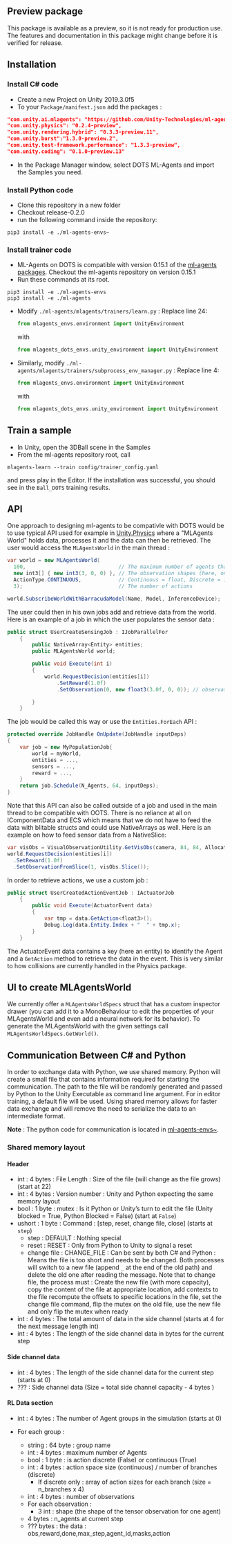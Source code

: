 ## Preview package
This package is available as a preview, so it is not ready for production use. The features and documentation in this package might change before it is verified for release.

## Installation

### Install C# code
 * Create a new Project on Unity 2019.3.0f5
 * To your `Package/manifest.json` add the packages :
 ```json
 "com.unity.ai.mlagents": "https://github.com/Unity-Technologies/ml-agents-dots.git#release-0.2.0",
 "com.unity.physics": "0.2.4-preview",
 "com.unity.rendering.hybrid": "0.3.3-preview.11",
 "com.unity.burst":"1.3.0-preview.2",
 "com.unity.test-framework.performance": "1.3.3-preview",
 "com.unity.coding": "0.1.0-preview.13"
 ```
 * In the Package Manager window, select DOTS ML-Agents and import the Samples you need.

### Install Python code
 * Clone this repository in a new folder
 * Checkout release-0.2.0
 * run the following command inside the repository:
 ```
 pip3 install -e ./ml-agents-envs~
 ```

### Install trainer code
 * ML-Agents on DOTS is compatible with version 0.15.1 of the [ml-agents packages](https://github.com/Unity-Technologies/ml-agents/blob/0.15.1). Checkout the ml-agents repository on version 0.15.1
 * Run these commands at its root.
 ```
 pip3 install -e ./ml-agents-envs
 pip3 install -e ./ml-agents
 ```
 * Modify `./ml-agents/mlagents/trainers/learn.py` :
   Replace line 24:
   ```python
   from mlagents_envs.environment import UnityEnvironment
   ```
   with
   ```python
   from mlagents_dots_envs.unity_environment import UnityEnvironment
   ```
 * Similarly, modify `./ml-agents/mlagents/trainers/subprocess_env_manager.py` :
   Replace line 4:
   ```python
   from mlagents_envs.environment import UnityEnvironment
   ```
   with
   ```python
   from mlagents_dots_envs.unity_environment import UnityEnvironment
   ```


## Train a sample
 * In Unity, open the 3DBall scene in the Samples
 * From the ml-agents repository root, call
 ```
 mlagents-learn --train config/trainer_config.yaml
 ```
 and press play in the Editor.
 If the installation was successful, you should see in the `Ball_DOTS` training results.


## API
One approach to designing ml-agents to be compativle with DOTS would be to use typical API used for example in [Unity.Physics](https://github.com/Unity-Technologies/Unity.Physics) where a "MLAgents World" holds data, processes it and the data can then be retrieved.
The user would access the `MLAgentsWorld` in the main thread :

```csharp
var world = new MLAgentsWorld(
  100,                              // The maximum number of agents that can request a decision per step
  new int3[] { new int3(3, 0, 0) }, // The observation shapes (here, one observation of shape (3,0,0))
  ActionType.CONTINUOUS,            // Continuous = float, Discrete = int
  3);                               // The number of actions

world.SubscribeWorldWithBarracudaModel(Name, Model, InferenceDevice);
```

The user could then in his own jobs add and retrieve data from the world. Here is an example of a job in which the user populates the sensor data :

```csharp
public struct UserCreateSensingJob : IJobParallelFor
    {
        public NativeArray<Entity> entities;
        public MLAgentsWorld world;

        public void Execute(int i)
        {
            world.RequestDecision(entities[i])
                .SetReward(1.0f)
                .SetObservation(0, new float3(3.0f, 0, 0)); // observation index and then observation struct

        }
    }
```

The job would be called this way or use the `Entities.ForEach` API :

```csharp
protected override JobHandle OnUpdate(JobHandle inputDeps)
{
    var job = new MyPopulationJob{
	    world = myWorld,
	    entities = ...,
	    sensors = ...,
	    reward = ...,
    }
    return job.Schedule(N_Agents, 64, inputDeps);
}
```

Note that this API can also be called outside of a job and used in the main thread to be compatible with OOTS. There is no reliance at all on IComponentData and ECS which means that we do not have to feed the data with blitable structs and could use NativeArrays as well. Here is an example on how to feed sensor data from a NativeSlice:

```csharp
var visObs = VisualObservationUtility.GetVisObs(camera, 84, 84, Allocator.TempJob);
world.RequestDecision(entities[i])
  .SetReward(1.0f)
  .SetObservationFromSlice(1, visObs.Slice());
```

In order to retrieve actions, we use a custom job :

```csharp
public struct UserCreatedActionEventJob : IActuatorJob
    {
        public void Execute(ActuatorEvent data)
        {
            var tmp = data.GetAction<float3>();
            Debug.Log(data.Entity.Index + "  " + tmp.x);
        }
    }
```
The ActuatorEvent data contains a key (here an entity) to identify the Agent and a `GetAction` method to retrieve the data in the event. This is very similar to how collisions are currently handled in the Physics package.

## UI to create MLAgentsWorld

We currently offer a `MLAgentsWorldSpecs` struct that has a custom inspector drawer (you can add it to a MonoBehaviour to edit the properties of your MLAgentsWorld and even add a neural network for its behavior).
To generate the MLAgentsWorld with the given settings call `MLAgentsWorldSpecs.GetWorld()`.

## Communication Between C# and Python
In order to exchange data with Python, we use shared memory. Python will create a small file that contains information required for starting the communication. The path to the file will be randomly generated and passed by Python to the Unity Executable as command line argument. For in editor training, a default file will be used. Using shared memory allows for faster data exchange and will remove the need to serialize the data to an intermediate format.

__Note__ : The python code for communication is located in [ml-agents-envs~](./ml-agents-envs~).

### Shared memory layout
#### Header

 - int : 4 bytes : File Length : Size of the file (will change as the file grows) (start at 22)
 - int : 4 bytes : Version number : Unity and Python expecting the same memory layout
 - bool : 1 byte : mutex : Is it Python or Unity’s turn to edit the file (Unity blocked = True, Python Blocked = False) (start at `False`)
 - ushort : 1 byte : Command : [step, reset, change file, close] (starts at `step`)
   - step : DEFAULT : Nothing special
   - reset : RESET : Only from Python to Unity to signal a reset
   - change file : CHANGE_FILE : Can be sent by both C# and Python : Means the file is too short and needs to be changed. Both processes will switch to a new file (append `_` at the end of the old path) and delete the old one after reading the message. Note that to change file, the process must : Create the new file (with more capacity), copy the content of the file at appropriate location, add contexts to the file recompute the offsets to specific locations in the file, set the change file command, flip the mutex on the old file, use the new file and only flip the mutex when ready
 - int : 4 bytes : The total amount of data in the side channel (starts at 4 for the next message length int)
 - int : 4 bytes : The length of the side channel data in bytes for the current step

#### Side channel data

 - int : 4 bytes : The length of the side channel data for the current step (starts at 0)
 - ??? : Side channel data (Size = total side channel capacity - 4 bytes )

#### RL Data section

 - int : 4 bytes : The number of Agent groups in the simulation (starts at 0)
 - For each group :

   - string : 64 byte : group name
   - int : 4 bytes : maximum number of Agents
   - bool : 1 byte : is action discrete (False) or continuous (True)
   - int : 4 bytes : action space size (continuous) / number of branches (discrete)
     - If discrete only : array of action sizes for each branch (size = n_branches x 4)
   - int : 4 bytes : number of observations
   - For each observation :
     - 3 int : shape (the shape of the tensor observation for one agent)
   - 4 bytes : n_agents at current step
   - ??? bytes : the data : obs,reward,done,max_step,agent_id,masks,action

